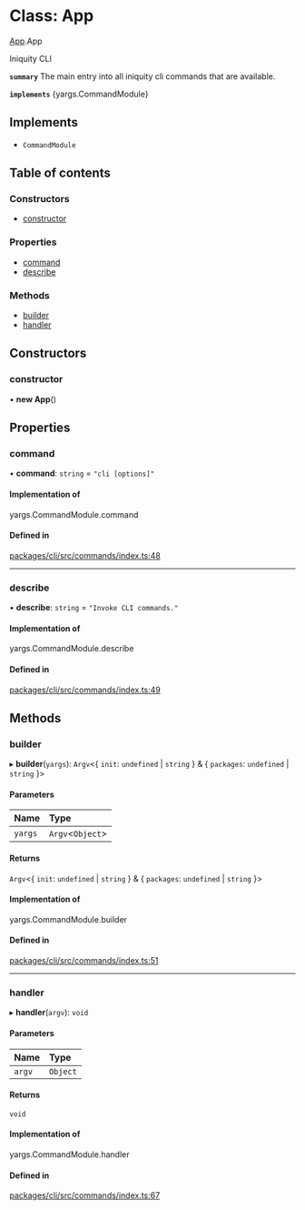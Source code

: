 # Class: App

[App](../modules/App.md).App

Iniquity CLI

**`summary`** The main entry into all iniquity cli commands that are available.

**`implements`** {yargs.CommandModule}

## Implements

- `CommandModule`

## Table of contents

### Constructors

- [constructor](App.App-1.md#constructor)

### Properties

- [command](App.App-1.md#command)
- [describe](App.App-1.md#describe)

### Methods

- [builder](App.App-1.md#builder)
- [handler](App.App-1.md#handler)

## Constructors

### constructor

• **new App**()

## Properties

### command

• **command**: `string` = `"cli [options]"`

#### Implementation of

yargs.CommandModule.command

#### Defined in

[packages/cli/src/commands/index.ts:48](https://github.com/iniquitybbs/iniquity/blob/dde6bbb/packages/cli/src/commands/index.ts#L48)

___

### describe

• **describe**: `string` = `"Invoke CLI commands."`

#### Implementation of

yargs.CommandModule.describe

#### Defined in

[packages/cli/src/commands/index.ts:49](https://github.com/iniquitybbs/iniquity/blob/dde6bbb/packages/cli/src/commands/index.ts#L49)

## Methods

### builder

▸ **builder**(`yargs`): `Argv`<{ `init`: `undefined` \| `string`  } & { `packages`: `undefined` \| `string`  }\>

#### Parameters

| Name | Type |
| :------ | :------ |
| `yargs` | `Argv`<`Object`\> |

#### Returns

`Argv`<{ `init`: `undefined` \| `string`  } & { `packages`: `undefined` \| `string`  }\>

#### Implementation of

yargs.CommandModule.builder

#### Defined in

[packages/cli/src/commands/index.ts:51](https://github.com/iniquitybbs/iniquity/blob/dde6bbb/packages/cli/src/commands/index.ts#L51)

___

### handler

▸ **handler**(`argv`): `void`

#### Parameters

| Name | Type |
| :------ | :------ |
| `argv` | `Object` |

#### Returns

`void`

#### Implementation of

yargs.CommandModule.handler

#### Defined in

[packages/cli/src/commands/index.ts:67](https://github.com/iniquitybbs/iniquity/blob/dde6bbb/packages/cli/src/commands/index.ts#L67)
